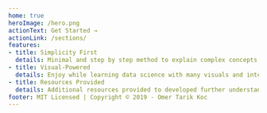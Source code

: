 ```yaml
---
home: true
heroImage: /hero.png
actionText: Get Started →
actionLink: /sections/
features:
- title: Simplicity First
  details: Minimal and step by step method to explain complex concepts.
- title: Visual-Powered
  details: Enjoy while learning data science with many visuals and interactive experiences.
- title: Resources Provided
  details: Additional resources provided to developed further understanding of the topic.
footer: MIT Licensed | Copyright © 2019 - Omer Tarik Koc
---
```

